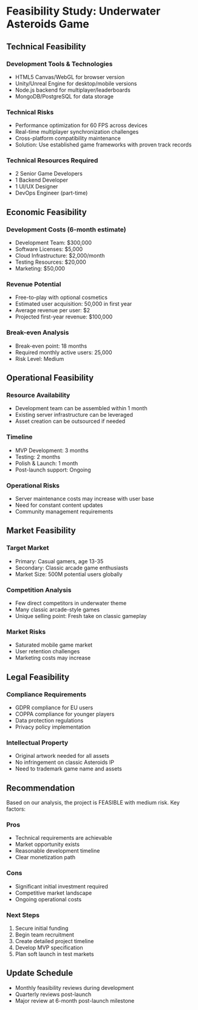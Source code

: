 # Feasibility Study: Underwater Asteroids Game
## Technical Feasibility
### Development Tools & Technologies
* HTML5 Canvas/WebGL for browser version
* Unity/Unreal Engine for desktop/mobile versions
* Node.js backend for multiplayer/leaderboards
* MongoDB/PostgreSQL for data storage
### Technical Risks
* Performance optimization for 60 FPS across devices
* Real-time multiplayer synchronization challenges
* Cross-platform compatibility maintenance
* Solution: Use established game frameworks with proven track records
### Technical Resources Required
* 2 Senior Game Developers
* 1 Backend Developer
* 1 UI/UX Designer
* DevOps Engineer (part-time)
## Economic Feasibility
### Development Costs (6-month estimate)
* Development Team: $300,000
* Software Licenses: $5,000
* Cloud Infrastructure: $2,000/month
* Testing Resources: $20,000
* Marketing: $50,000
### Revenue Potential
* Free-to-play with optional cosmetics
* Estimated user acquisition: 50,000 in first year
* Average revenue per user: $2
* Projected first-year revenue: $100,000
### Break-even Analysis
* Break-even point: 18 months
* Required monthly active users: 25,000
* Risk Level: Medium
## Operational Feasibility
### Resource Availability
* Development team can be assembled within 1 month
* Existing server infrastructure can be leveraged
* Asset creation can be outsourced if needed
### Timeline
* MVP Development: 3 months
* Testing: 2 months
* Polish & Launch: 1 month
* Post-launch support: Ongoing
### Operational Risks
* Server maintenance costs may increase with user base
* Need for constant content updates
* Community management requirements
## Market Feasibility
### Target Market
* Primary: Casual gamers, age 13-35
* Secondary: Classic arcade game enthusiasts
* Market Size: 500M potential users globally
### Competition Analysis
* Few direct competitors in underwater theme
* Many classic arcade-style games
* Unique selling point: Fresh take on classic gameplay
### Market Risks
* Saturated mobile game market
* User retention challenges
* Marketing costs may increase
## Legal Feasibility
### Compliance Requirements
* GDPR compliance for EU users
* COPPA compliance for younger players
* Data protection regulations
* Privacy policy implementation
### Intellectual Property
* Original artwork needed for all assets
* No infringement on classic Asteroids IP
* Need to trademark game name and assets
## Recommendation
Based on our analysis, the project is FEASIBLE with medium risk. Key factors:
### Pros
* Technical requirements are achievable
* Market opportunity exists
* Reasonable development timeline
* Clear monetization path
### Cons
* Significant initial investment required
* Competitive market landscape
* Ongoing operational costs
### Next Steps
1. Secure initial funding
2. Begin team recruitment
3. Create detailed project timeline
4. Develop MVP specification
5. Plan soft launch in test markets
## Update Schedule
* Monthly feasibility reviews during development
* Quarterly reviews post-launch
* Major review at 6-month post-launch milestone
